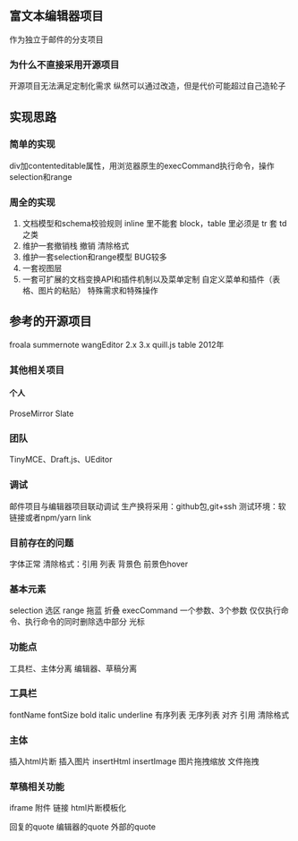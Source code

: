 ## 富文本编辑器项目 ##
作为独立于邮件的分支项目
### 为什么不直接采用开源项目 ###
开源项目无法满足定制化需求
纵然可以通过改造，但是代价可能超过自己造轮子


## 实现思路 ##
### 简单的实现 ###
div加contenteditable属性，用浏览器原生的execCommand执行命令，操作selection和range
### 周全的实现 ###
1. 文档模型和schema校验规则
    inline 里不能套 block，table 里必须是 tr 套 td 之类
2. 维护一套撤销栈
   撤销 清除格式
3. 维护一套selection和range模型
   BUG较多
4. 一套视图层
5. 一套可扩展的文档变换API和插件机制以及菜单定制
   自定义菜单和插件（表格、图片的粘贴）
   特殊需求和特殊操作


## 参考的开源项目 ##
froala
summernote
wangEditor 2.x 3.x
quill.js table 2012年
### 其他相关项目 ###
#### 个人 ####
ProseMirror
Slate
### 团队 ###
TinyMCE、Draft.js、UEditor



### 调试 ###
邮件项目与编辑器项目联动调试
生产换将采用：github包,git+ssh
测试环境：软链接或者npm/yarn link



### 目前存在的问题 ###
字体正常
清除格式：引用 列表
背景色 前景色hover



### 基本元素 ###
selection 选区
range 拖蓝 折叠
execCommand 一个参数、3个参数
            仅仅执行命令、执行命令的同时删除选中部分
光标 &#8203;


### 功能点 ###
工具栏、主体分离
编辑器、草稿分离

### 工具栏 ###
fontName
fontSize
bold
italic
underline
有序列表
无序列表
对齐
引用
清除格式

### 主体 ###
插入html片断
插入图片 insertHtml
        insertImage
图片拖拽缩放
文件拖拽

### 草稿相关功能 ###
iframe
附件
链接
html片断模板化


回复的quote 编辑器的quote 外部的quote

